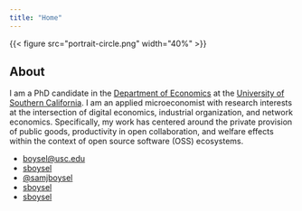 ```yaml
---
title: "Home"
---
```


<style>
main#content ul {
    width: 90%;
    margin: auto;
}
main#content ul li {
    display: inline;
    margin: 0px 2px 0px 2px;
}
</style>


{{< figure src="portrait-circle.png" width="40%" >}} 

## About

I am a PhD candidate in the [Department of
Economics](https://dornsife.usc.edu/econ/home/) at the [University of Southern
California](https://www.usc.edu/).  I am an applied microeconomist with research
interests at the intersection of digital economics, industrial organization, and
network economics.  Specifically, my work has centered around the private
provision of public goods, productivity in open collaboration, and welfare
effects within the context of open source software (OSS) ecosystems.

- <i class="fa fa-envelope-o" aria-hidden="true"></i> [boysel@usc.edu](mailto:boysel@usc.edu) 
- <i class="fa fa-github" aria-hidden="true"></i> [sboysel](https://github.com/sboysel) 
- <i class="fa fa-twitter" aria-hidden="true"></i> [@samjboysel](https://twitter.com/samjboysel?lang=en) 
- <i class="fa fa-stack-overflow" aria-hidden="true"></i> [sboysel](https://stackoverflow.com/users/3277821/sboysel)
- <i class="fa fa-linkedin" aria-hidden="true"></i> [sboysel](https://www.linkedin.com/in/sboysel)

[//]: # (JEL Codes: L86, O36, D23, D24, D26, D62, D85)
